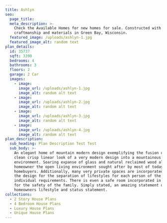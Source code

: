 ```yaml
---
title: Ashlyn
seo:
  page_title:
  meta_description: >-
    Check the Available Homes for new homes for sale. Constructed with quality
    craftmanship and materials in Green Bay, Wisconsin.
  featured_image: /uploads/ashlyn-1.jpg
  featured_image_alt: random text
plan_details:
  id: 35737
  sqft: 3390
  bedrooms: 4
  bathrooms: 3
  floors: 2
  garage: 2 Car
  images:
    - image:
      image_url: /uploads/ashlyn-1.jpg
      image_alt: random alt text
    - image:
      image_url: /uploads/ashlyn-2.jpg
      image_alt: random alt text
    - image:
      image_url: /uploads/ashlyn-3.jpg
      image_alt: random alt text
    - image:
      image_url: /uploads/ashlyn-4.jpg
      image_alt: random alt text
plan_description:
  sub_heading: Plan Description Test Test
  sub_body: >-
    An elegant home of mountain modern design exemplifying the fusion of the
    clean crisp linear look of a very modern design into a mountainous
    environment. Soaring expanse of glass and natural reclaimed wood allows the
    homeowner the open living environment sought after by most of today's
    homebuyers. Additionally, many very private spaces are incorporated within
    the design for the separation of lifestyles for each person of the family's
    individual requirements. There is even a safe room incorporated in the home
    for the safety of the family. Simply stated, an amazing statement of the
    homeowners lifestyle and status statement.
collections:
  - 2 Story House Plans
  - 4 Bedroom House Plans
  - Luxury House Plans
  - Unique House Plans
---
```

